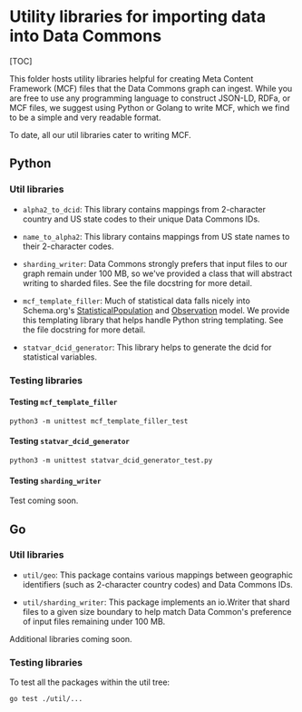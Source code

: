 # Utility libraries for importing data into Data Commons

[TOC]

This folder hosts utility libraries helpful for creating Meta Content Framework
(MCF) files that the Data Commons graph can ingest. While you are free to use
any programming language to construct JSON-LD, RDFa, or MCF files, we suggest
using Python or Golang to write MCF, which we find to be a simple and very
readable format.

To date, all our util libraries cater to writing MCF.

## Python

### Util libraries

-   `alpha2_to_dcid`: This library contains mappings from 2-character country
    and US state codes to their unique Data Commons IDs.

-   `name_to_alpha2`: This library contains mappings from US state names to
    their 2-character codes.

-   `sharding_writer`: Data Commons strongly prefers that input files to our
    graph remain under 100 MB, so we've provided a class that will abstract
    writing to sharded files. See the file docstring for more detail.

-   `mcf_template_filler`: Much of statistical data falls nicely into
    Schema.org's
    [StatisticalPopulation](https://schema.org/StatisticalPopulation) and
    [Observation](https://schema.org/Observation) model. We provide this
    templating library that helps handle Python string templating. See the file
    docstring for more detail.

-   `statvar_dcid_generator`: This library helps to generate the dcid for
    statistical variables.
 
### Testing libraries

#### Testing `mcf_template_filler`

`python3 -m unittest mcf_template_filler_test`

#### Testing `statvar_dcid_generator`

`python3 -m unittest statvar_dcid_generator_test.py`

#### Testing `sharding_writer`

Test coming soon.

## Go

### Util libraries

-   `util/geo`: This package contains various mappings between geographic
    identifiers (such as 2-character country codes) and Data Commons IDs.

-   `util/sharding_writer`: This package implements an io.Writer that shard
    files to a given size boundary to help match Data Common's preference of
    input files remaining under 100 MB.

Additional libraries coming soon.

### Testing libraries

To test all the packages within the util tree:

```
go test ./util/...
```
